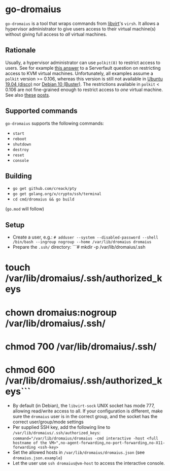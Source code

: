 # go-dromaius

`go-dromaius` is a tool that wraps commands from [libvirt](https://libvirt.org/)'s `virsh`. It allows a hypervisor administrator to
give users access to their virtual machine(s) without giving full access to _all_ virtual machines.

## Rationale

Usually, a hypervisor administrator can use `polkit(8)` to restrict access to users. See for example
[this answer](https://serverfault.com/questions/797526/restrict-access-to-kvm-virtual-machines-to-specific-users/845973#845973) to a
Serverfault question on restricting access to KVM virtual machines. Unfortunately, all examples assume a `polkit` version >= 0.106,
whereas this version is still not available in [Ubuntu 19.04 (disco)](https://packages.ubuntu.com/disco/libpolkit-backend-1-0) nor
[Debian 10 (Buster)](https://packages.debian.org/buster/libpolkit-backend-1-0). The restrictions available in `polkit` < 0.106 are
not fine-grained enough to restrict access to _one_ virtual machine. See also
[these](https://serverfault.com/questions/949393/limiting-access-to-one-libvirt-domain-via-polkit-older-pksa-format)
[posts](https://unix.stackexchange.com/questions/367731/libvirt-debian-restrict-user-domain-access).

## Supported commands

`go-dromaius` supports the following commands:

* `start`
* `reboot`
* `shutdown`
* `destroy`
* `reset`
* `console`

## Building

* `go get github.com/creack/pty`
* `go get golang.org/x/crypto/ssh/terminal`
* `cd cmd/dromaius && go build`

(`go.mod` will follow)

## Setup

* Create a user, e.g.: ```# adduser --system --disabled-password --shell /bin/bash --ingroup nogroup --home /var/lib/dromaius dromaius```
* Prepare the `.ssh/` directory: ```# mkdir -p /var/lib/dromaius/.ssh
# touch /var/lib/dromaius/.ssh/authorized_keys
# chown dromaius:nogroup /var/lib/dromaius/.ssh/
# chmod 700 /var/lib/dromaius/.ssh/
# chmod 600 /var/lib/dromaius/.ssh/authorized_keys```
* By default (in Debian), the `libvirt-sock` UNIX socket has mode 777, allowing read/write access to all. If your configuration is different, make sure the `dromaius` user is in the correct group, and the socket has the correct user/group/mode settings
* Per supplied SSH key, add the following line to `/var/lib/dromaius/.ssh/authorized_keys`: ```command="/var/lib/dromaius/dromaius -cmd interactive -host <full hostname of the VM>",no-agent-forwarding,no-port-forwarding,no-X11-forwarding <ssh-key>```
* Set the allowed hosts in `/var/lib/dromaius/dromaius.json` (see `dromaius.json.example`)
* Let the user use `ssh dromaius@vm-host` to access the interactive console.
